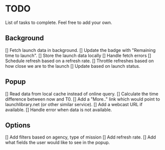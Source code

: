 # TODO

List of tasks to complete. Feel free to add your own.

## Background 
[] Fetch launch data in background.
[] Update the badge with "Remaining time to launch".
[] Store the launch data locally
[] Handle fetch errors
[] Schedule refresh based on a refresh rate.
[] Throttle refreshes based on how close we are to the launch
[] Update based on launch status.

## Popup
[] Read data from local cache instead of online query.
[] Calculate the time difference between now and T0.
[] Add a "More.." link which would point to launchlibrary.net (or other similar service).
[] Add a webcast URL if available.
[] Handle error when data is not available.

## Options
[] Add filters based on agency, type of mission
[] Add refresh rate.
[] Add what fields the user would like to see in the popup.
